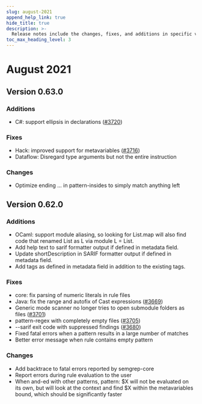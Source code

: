 ```yaml
---
slug: august-2021
append_help_link: true
hide_title: true
description: >-
  Release notes include the changes, fixes, and additions in specific versions of Semgrep.
toc_max_heading_level: 3
---
```


# August 2021

## Version 0.63.0

### Additions

- C#: support ellipsis in declarations ([#3720](https://github.com/semgrep/semgrep/pull/3720))

### Fixes

- Hack: improved support for metavariables ([#3716](https://github.com/semgrep/semgrep/pull/3716))
- Dataflow: Disregard type arguments but not the entire instruction

### Changes

- Optimize ending ... in pattern-insides to simply match anything left

## Version 0.62.0

### Additions

- OCaml: support module aliasing, so looking for List.map will also find code that renamed List as L via module L = List.
- Add help text to sarif formatter output if defined in metadata field.
- Update shortDescription in SARIF formatter output if defined in metadata field.
- Add tags as defined in metadata field in addition to the existing tags.

### Fixes

- core: fix parsing of numeric literals in rule files
- Java: fix the range and autofix of Cast expressions ([#3669](https://github.com/semgrep/semgrep/issues/3669))
- Generic mode scanner no longer tries to open submodule folders as files ([#3701](https://github.com/semgrep/semgrep/pull/3701))
- pattern-regex with completely empty files ([#3705](https://github.com/semgrep/semgrep/issues/3705))
- --sarif exit code with suppressed findings ([#3680](https://github.com/semgrep/semgrep/issues/3680))
- Fixed fatal errors when a pattern results in a large number of matches
- Better error message when rule contains empty pattern

### Changes

- Add backtrace to fatal errors reported by semgrep-core
- Report errors during rule evaluation to the user
- When and-ed with other patterns, pattern: $X will not be evaluated on its own, but will look at the context and find $X within the metavariables bound, which should be significantly faster
